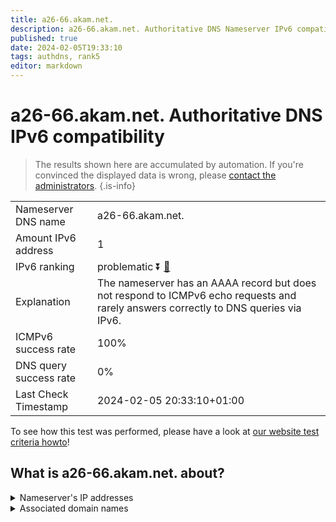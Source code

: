 ```yaml
---
title: a26-66.akam.net.
description: a26-66.akam.net. Authoritative DNS Nameserver IPv6 compatibility
published: true
date: 2024-02-05T19:33:10
tags: authdns, rank5
editor: markdown
---
```


# a26-66.akam.net. Authoritative DNS IPv6 compatibility

> The results shown here are accumulated by automation. If you're convinced the displayed data is wrong, please [contact the administrators](/howto/chat). 
{.is-info}




|   |   |
| - | - |
| Nameserver DNS name | a26-66.akam.net.
| Amount IPv6 address | 1
| IPv6 ranking | problematic :arrow_double_down: [🔗](/howto/ranking) |
| Explanation | The nameserver has an AAAA record but does not respond to ICMPv6 echo requests and rarely answers correctly to DNS queries via IPv6. |
| ICMPv6 success rate | 100%|
| DNS query success rate | 0% |
| Last Check Timestamp | 2024-02-05 20:33:10+01:00 |

To see how this test was performed, please have a look at [our website test criteria howto](/howto/testcriteria/authdns)!


## What is a26-66.akam.net. about?




<details>
<summary>Nameserver's IP addresses</summary>

2600:1480:b800::42

</details>



<details>
<summary>Associated domain names</summary>

www.adobe.com

www.nissan-global.com

www.ubs.com

</details>
